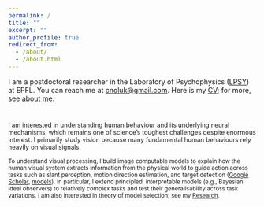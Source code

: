 ```yaml
---
permalink: /
title: ""
excerpt: ""
author_profile: true
redirect_from: 
  - /about/
  - /about.html
---
```


I am a postdoctoral researcher in the Laboratory of Psychophysics ([LPSY](https://www.epfl.ch/labs/lpsy/)) at EPFL. You can reach me at [cnoluk@gmail.com](mailto:cnoluk@gmail.com). Here is my [CV](http://canoluk.github.io/files/CV_CanOluk.pdf); for more, see [about me](https://canoluk.github.io/about_me/).

<div style="height:24px;"></div>

<div style="font-size: 90%;">
I am interested in understanding human behaviour and its underlying neural mechanisms, which remains one of science’s toughest challenges despite enormous interest. I primarily study vision because many fundamental human behaviours rely heavily on visual signals.
</div>

<sub>To understand visual processing, I build image computable models to explain how the human visual system extracts information from the physical world to guide action across tasks such as slant perception, motion direction estimation, and target detection ([Google Scholar](https://scholar.google.com/citations?user=NwCzTz8AAAAJ&hl=tr&oi=ao), [models](https://github.com/CanOluk)). In particular, I extend principled, interpretable models (e.g., Bayesian ideal observers) to relatively complex tasks and test their generalisability across task variations. I am also interested in theory of model selection; see my [Research](https://canoluk.github.io/research/).<sub>






